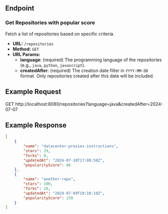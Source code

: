 
## Endpoint

### Get Repositories with popular score

Fetch a list of repositories based on specific criteria.

- **URL:** `/repositories`
- **Method:** `GET`
- **URL Params:**
    - **language**: (required) The programming language of the repositories (e.g., `java`, `python`, `javascript`).
    - **createdAfter**: (required) The creation date filter in `YYYY-MM-DD` format. Only repositories created after this date will be included.

## Example Request

GET http://localhost:8080/repositories?language=java&createdAfter=2024-07-07


## Example Response

```json
[
    {
        "name": "datacenter-proxies-instructions",
        "stars": 29,
        "forks": 0,
        "updatedAt": "2024-07-10T17:08:50Z",
        "popularityScore": 86
    },
    {
        "name": "another-repo",
        "stars": 100,
        "forks": 20,
        "updatedAt": "2024-07-09T10:10:10Z",
        "popularityScore": 150
    }
]
